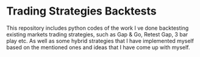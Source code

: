 # Trading Strategies Backtests

This repository includes python codes of the work I ve done backtesting existing markets trading strategies, such as Gap & Go, Retest Gap, 3 bar play etc. As well as some hybrid strategies that I have implemented myself based on the mentioned ones and ideas that I have come up with myself.
